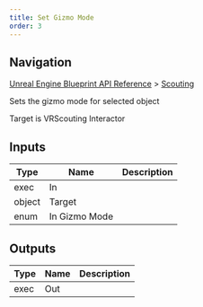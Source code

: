 ```yaml
---
title: Set Gizmo Mode
order: 3
---
```

## Navigation

[Unreal Engine Blueprint API Reference](https://dev.epicgames.com/documentation/en-us/unreal-engine/BlueprintAPI) > [Scouting](https://dev.epicgames.com/documentation/en-us/unreal-engine/BlueprintAPI/Scouting)

Sets the gizmo mode for selected object

Target is VRScouting Interactor

## Inputs

| Type | Name | Description |
| --- | --- | --- |
| exec | In |  |
| object | Target |  |
| enum | In Gizmo Mode |  |

## Outputs

| Type | Name | Description |
| --- | --- | --- |
| exec | Out |  |
